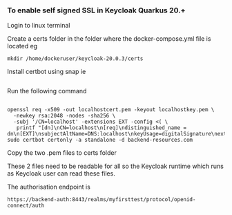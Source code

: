 ### To enable self signed SSL in Keycloak Quarkus 20.+ 
Login to linux terminal

Create a certs folder in the folder where the docker-compose.yml file is located eg
```shell
mkdir /home/dockeruser/keycloak-20.0.3/certs
```
Install certbot using snap ie
```shell

```
Run the following command
```shell

openssl req -x509 -out localhostcert.pem -keyout localhostkey.pem \
  -newkey rsa:2048 -nodes -sha256 \
  -subj '/CN=localhost' -extensions EXT -config <( \
   printf "[dn]\nCN=localhost\n[req]\ndistinguished_name = dn\n[EXT]\nsubjectAltName=DNS:localhost\nkeyUsage=digitalSignature\nextendedKeyUsage=serverAuth")
sudo certbot certonly -a standalone -d backend-resources.com
```
Copy the two .pem files to certs folder

These 2 files need to be readable for all so the Keycloak runtime which runs as Keycloak user can read these files. 

The authorisation endpoint is 
```shell
https://backend-auth:8443/realms/myfirsttest/protocol/openid-connect/auth
```
